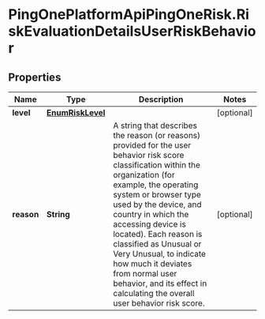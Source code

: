 # PingOnePlatformApiPingOneRisk.RiskEvaluationDetailsUserRiskBehavior

## Properties

Name | Type | Description | Notes
------------ | ------------- | ------------- | -------------
**level** | [**EnumRiskLevel**](EnumRiskLevel.md) |  | [optional] 
**reason** | **String** | A string that describes the reason (or reasons) provided for the user behavior risk score classification within the organization (for example, the operating system or browser type used by the device, and country in which the accessing device is located). Each reason is classified as Unusual or Very Unusual, to indicate how much it deviates from normal user behavior, and its effect in calculating the overall user behavior risk score. | [optional] 


